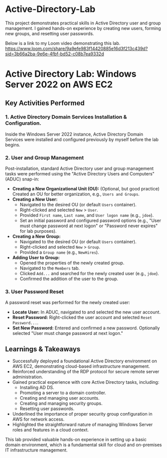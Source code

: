 # Active-Directory-Lab
This project demonstrates practical skills in Active Directory user and group management. I gained hands-on experience by creating new users, forming new groups, and resetting user passwords.

Below is a link to my Loom video demonstrating this lab.
https://www.loom.com/share/9a9efe983f14420885e16d3f213c439d?sid=3b66a2ba-9e6e-4fbf-bd52-c08b7ea9332d

# Active Directory Lab: Windows Server 2022 on AWS EC2

## Key Activities Performed

### 1. Active Directory Domain Services Installation & Configuration.

Inside the Windows Server 2022 instance, Active Directory Domain Services were installed and configured previously by myself before the lab begins.

### 2. User and Group Management

Post-installation, standard Active Directory user and group management tasks were performed using the "Active Directory Users and Computers" (ADUC) snap-in:

* **Creating a New Organizational Unit (OU):** (Optional, but good practice) Created an OU for better organization, e.g., `Users and Groups`.
* **Creating a New User:**
    * Navigated to the desired OU (or default `Users` container).
    * Right-clicked and selected `New` > `User`.
    * Provided `First name`, `Last name`, and `User logon name` (e.g., `jdoe`).
    * Set an initial password and configured password options (e.g., "User must change password at next logon" or "Password never expires" for lab purposes).
* **Creating a New Group:**
    * Navigated to the desired OU (or default `Users` container).
    * Right-clicked and selected `New` > `Group`.
    * Provided a `Group name` (e.g., `NewHires`).
* **Adding User to Group:**
    * Opened the properties of the newly created group.
    * Navigated to the `Members` tab.
    * Clicked `Add...` and searched for the newly created user (e.g., `jdoe`).
    * Confirmed the addition of the user to the group.

### 3. User Password Reset

A password reset was performed for the newly created user:

* **Locate User:** In ADUC, navigated to and selected the new user account.
* **Reset Password:** Right-clicked the user account and selected `Reset Password...`.
* **Set New Password:** Entered and confirmed a new password. Optionally selected "User must change password at next logon."

## Learnings & Takeaways

* Successfully deployed a foundational Active Directory environment on AWS EC2, demonstrating cloud-based infrastructure management.
* Reinforced understanding of the RDP protocol for secure remote server administration.
* Gained practical experience with core Active Directory tasks, including:
    * Installing AD DS.
    * Promoting a server to a domain controller.
    * Creating and managing user accounts.
    * Creating and managing security groups.
    * Resetting user passwords.
* Underlined the importance of proper security group configuration in AWS for network access.
* Highlighted the straightforward nature of managing Windows Server roles and features in a cloud context.

This lab provided valuable hands-on experience in setting up a basic domain environment, which is a fundamental skill for cloud and on-premises IT infrastructure management.

